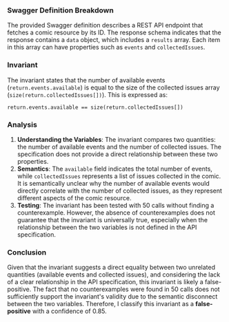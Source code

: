 ### Swagger Definition Breakdown
The provided Swagger definition describes a REST API endpoint that fetches a comic resource by its ID. The response schema indicates that the response contains a `data` object, which includes a `results` array. Each item in this array can have properties such as `events` and `collectedIssues`.

### Invariant
The invariant states that the number of available events (`return.events.available`) is equal to the size of the collected issues array (`size(return.collectedIssues[])`). This is expressed as:

`return.events.available == size(return.collectedIssues[])`

### Analysis
1. **Understanding the Variables**: The invariant compares two quantities: the number of available events and the number of collected issues. The specification does not provide a direct relationship between these two properties. 
2. **Semantics**: The `available` field indicates the total number of events, while `collectedIssues` represents a list of issues collected in the comic. It is semantically unclear why the number of available events would directly correlate with the number of collected issues, as they represent different aspects of the comic resource.
3. **Testing**: The invariant has been tested with 50 calls without finding a counterexample. However, the absence of counterexamples does not guarantee that the invariant is universally true, especially when the relationship between the two variables is not defined in the API specification.

### Conclusion
Given that the invariant suggests a direct equality between two unrelated quantities (available events and collected issues), and considering the lack of a clear relationship in the API specification, this invariant is likely a false-positive. The fact that no counterexamples were found in 50 calls does not sufficiently support the invariant's validity due to the semantic disconnect between the two variables. Therefore, I classify this invariant as a **false-positive** with a confidence of 0.85.
